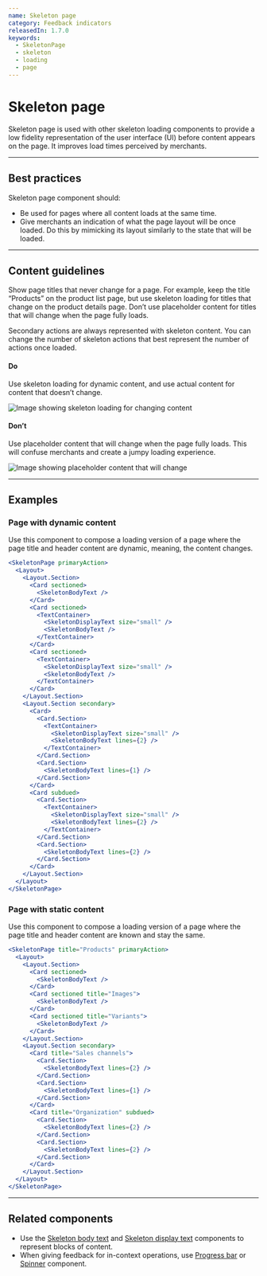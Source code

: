 ```yaml
---
name: Skeleton page
category: Feedback indicators
releasedIn: 1.7.0
keywords:
  - SkeletonPage
  - skeleton
  - loading
  - page
---
```


# Skeleton page

Skeleton page is used with other skeleton loading components to provide a low fidelity representation of the user interface (UI) before content appears on the page. It improves load times perceived by merchants.

---

## Best practices

Skeleton page component should:

- Be used for pages where all content loads at the same time.
- Give merchants an indication of what the page layout will be once loaded. Do this by mimicking its layout similarly to the state that will be loaded.

---

## Content guidelines

Show page titles that never change for a page. For example, keep the title “Products” on the product list page, but use skeleton loading for titles that change on the product details page. Don’t use placeholder content for titles that will change when the page fully loads.

Secondary actions are always represented with skeleton content. You can change the number of skeleton actions that best represent the number of actions once loaded.

<!-- usageblock -->

#### Do

Use skeleton loading for dynamic content, and use actual content for content that doesn’t change.

<div class="TypographyUsageBlockImg">

![Image showing skeleton loading for changing content](/images/components/skeleton-page/do-use-skeleton-for-changing-content@2x.png)

</div>

#### Don’t

Use placeholder content that will change when the page fully loads. This will confuse merchants and create a jumpy loading experience.

<div class="TypographyUsageBlockImg">

![Image showing placeholder content that will change](/images/components/skeleton-page/dont-use-placeholder-content-that-will-change@2x.png)

</div>

<!-- end -->

---

## Examples

### Page with dynamic content

Use this component to compose a loading version of a page where the page title and header content are dynamic, meaning, the content changes.

```jsx
<SkeletonPage primaryAction>
  <Layout>
    <Layout.Section>
      <Card sectioned>
        <SkeletonBodyText />
      </Card>
      <Card sectioned>
        <TextContainer>
          <SkeletonDisplayText size="small" />
          <SkeletonBodyText />
        </TextContainer>
      </Card>
      <Card sectioned>
        <TextContainer>
          <SkeletonDisplayText size="small" />
          <SkeletonBodyText />
        </TextContainer>
      </Card>
    </Layout.Section>
    <Layout.Section secondary>
      <Card>
        <Card.Section>
          <TextContainer>
            <SkeletonDisplayText size="small" />
            <SkeletonBodyText lines={2} />
          </TextContainer>
        </Card.Section>
        <Card.Section>
          <SkeletonBodyText lines={1} />
        </Card.Section>
      </Card>
      <Card subdued>
        <Card.Section>
          <TextContainer>
            <SkeletonDisplayText size="small" />
            <SkeletonBodyText lines={2} />
          </TextContainer>
        </Card.Section>
        <Card.Section>
          <SkeletonBodyText lines={2} />
        </Card.Section>
      </Card>
    </Layout.Section>
  </Layout>
</SkeletonPage>
```

### Page with static content

Use this component to compose a loading version of a page where the page title and header content are known and stay the same.

```jsx
<SkeletonPage title="Products" primaryAction>
  <Layout>
    <Layout.Section>
      <Card sectioned>
        <SkeletonBodyText />
      </Card>
      <Card sectioned title="Images">
        <SkeletonBodyText />
      </Card>
      <Card sectioned title="Variants">
        <SkeletonBodyText />
      </Card>
    </Layout.Section>
    <Layout.Section secondary>
      <Card title="Sales channels">
        <Card.Section>
          <SkeletonBodyText lines={2} />
        </Card.Section>
        <Card.Section>
          <SkeletonBodyText lines={1} />
        </Card.Section>
      </Card>
      <Card title="Organization" subdued>
        <Card.Section>
          <SkeletonBodyText lines={2} />
        </Card.Section>
        <Card.Section>
          <SkeletonBodyText lines={2} />
        </Card.Section>
      </Card>
    </Layout.Section>
  </Layout>
</SkeletonPage>
```

---

## Related components

- Use the [Skeleton body text](https://polaris.shopify.com/components/skeleton-body-text) and [Skeleton display text](https://polaris.shopify.com/components/skeleton-display-text) components to represent blocks of content.
- When giving feedback for in-context operations, use [Progress bar](https://polaris.shopify.com/components/progress-bar) or [Spinner](https://polaris.shopify.com/components/spinner) component.
